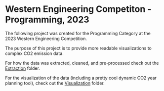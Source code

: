 # Western Engineering Competiton - Programming, 2023

The following project was created for the Programming Category at the 2023 Western Engineering Competition.

The purpose of this project is to provide more readable visualizations to complex CO2 emission data. 

For how the data was extracted, cleaned, and pre-processed check out the [Extraction](https://github.com/joshrabovsky/WEC-2023/tree/master/extraction) folder.

For the visualization of the data (including a pretty cool dynamic CO2 year planning tool), check out the [Visualization](https://github.com/joshrabovsky/WEC-2023/tree/master/visualization) folder.
